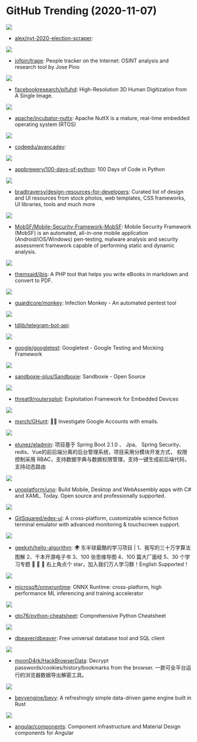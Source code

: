 # GitHub Trending (2020-11-07)

![](https://img.shields.io/badge/HTML-New%201-green?style=flat-square&logo=appveyor)
- [alex/nyt-2020-election-scraper](https://github.com/alex/nyt-2020-election-scraper): 

![](https://img.shields.io/badge/Python-New%20215-green?style=flat-square&logo=appveyor)
- [jofpin/trape](https://github.com/jofpin/trape): People tracker on the Internet: OSINT analysis and research tool by Jose Pino

![](https://img.shields.io/badge/Python-New%20207-green?style=flat-square&logo=appveyor)
- [facebookresearch/pifuhd](https://github.com/facebookresearch/pifuhd): High-Resolution 3D Human Digitization from A Single Image.

![](https://img.shields.io/badge/C-New%2054-green?style=flat-square&logo=appveyor)
- [apache/incubator-nuttx](https://github.com/apache/incubator-nuttx): Apache NuttX is a mature, real-time embedded operating system (RTOS)

![](https://img.shields.io/badge/HTML-New%2038-green?style=flat-square&logo=appveyor)
- [codeedu/avancadev](https://github.com/codeedu/avancadev): 

![](https://img.shields.io/badge/none-New%20203-green?style=flat-square&logo=appveyor)
- [appbrewery/100-days-of-python](https://github.com/appbrewery/100-days-of-python): 100 Days of Code in Python

![](https://img.shields.io/badge/none-New%20249-green?style=flat-square&logo=appveyor)
- [bradtraversy/design-resources-for-developers](https://github.com/bradtraversy/design-resources-for-developers): Curated list of design and UI resources from stock photos, web templates, CSS frameworks, UI libraries, tools and much more

![](https://img.shields.io/badge/Python-New%20163-green?style=flat-square&logo=appveyor)
- [MobSF/Mobile-Security-Framework-MobSF](https://github.com/MobSF/Mobile-Security-Framework-MobSF): Mobile Security Framework (MobSF) is an automated, all-in-one mobile application (Android/iOS/Windows) pen-testing, malware analysis and security assessment framework capable of performing static and dynamic analysis.

![](https://img.shields.io/badge/PHP-New%20419-green?style=flat-square&logo=appveyor)
- [themsaid/ibis](https://github.com/themsaid/ibis): A PHP tool that helps you write eBooks in markdown and convert to PDF.

![](https://img.shields.io/badge/Python-New%20193-green?style=flat-square&logo=appveyor)
- [guardicore/monkey](https://github.com/guardicore/monkey): Infection Monkey - An automated pentest tool

![](https://img.shields.io/badge/C%2B%2B-New%2075-green?style=flat-square&logo=appveyor)
- [tdlib/telegram-bot-api](https://github.com/tdlib/telegram-bot-api): 

![](https://img.shields.io/badge/C%2B%2B-New%2048-green?style=flat-square&logo=appveyor)
- [google/googletest](https://github.com/google/googletest): Googletest - Google Testing and Mocking Framework

![](https://img.shields.io/badge/C-New%2075-green?style=flat-square&logo=appveyor)
- [sandboxie-plus/Sandboxie](https://github.com/sandboxie-plus/Sandboxie): Sandboxie - Open Source

![](https://img.shields.io/badge/Python-New%2084-green?style=flat-square&logo=appveyor)
- [threat9/routersploit](https://github.com/threat9/routersploit): Exploitation Framework for Embedded Devices

![](https://img.shields.io/badge/Python-New%20238-green?style=flat-square&logo=appveyor)
- [mxrch/GHunt](https://github.com/mxrch/GHunt): 🕵️‍♂️ Investigate Google Accounts with emails.

![](https://img.shields.io/badge/Java-New%2056-green?style=flat-square&logo=appveyor)
- [elunez/eladmin](https://github.com/elunez/eladmin): 项目基于 Spring Boot 2.1.0 、 Jpa、 Spring Security、redis、Vue的前后端分离的后台管理系统，项目采用分模块开发方式， 权限控制采用 RBAC，支持数据字典与数据权限管理，支持一键生成前后端代码，支持动态路由

![](https://img.shields.io/badge/C%23-New%2096-green?style=flat-square&logo=appveyor)
- [unoplatform/uno](https://github.com/unoplatform/uno): Build Mobile, Desktop and WebAssembly apps with C# and XAML. Today. Open source and professionally supported.

![](https://img.shields.io/badge/JavaScript-New%20503-green?style=flat-square&logo=appveyor)
- [GitSquared/edex-ui](https://github.com/GitSquared/edex-ui): A cross-platform, customizable science fiction terminal emulator with advanced monitoring & touchscreen support.

![](https://img.shields.io/badge/Java-New%20228-green?style=flat-square&logo=appveyor)
- [geekxh/hello-algorithm](https://github.com/geekxh/hello-algorithm): 🌍 东半球最酷的学习项目 | 1、我写的三十万字算法图解 2、千本开源电子书 3、100 张思维导图 4、100 篇大厂面经 5、30 个学习专题 🚀 🚀 🚀 右上角点个 star，加入我们万人学习群！English Supported！

![](https://img.shields.io/badge/C%2B%2B-New%2039-green?style=flat-square&logo=appveyor)
- [microsoft/onnxruntime](https://github.com/microsoft/onnxruntime): ONNX Runtime: cross-platform, high performance ML inferencing and training accelerator

![](https://img.shields.io/badge/Python-New%20213-green?style=flat-square&logo=appveyor)
- [gto76/python-cheatsheet](https://github.com/gto76/python-cheatsheet): Comprehensive Python Cheatsheet

![](https://img.shields.io/badge/Java-New%20181-green?style=flat-square&logo=appveyor)
- [dbeaver/dbeaver](https://github.com/dbeaver/dbeaver): Free universal database tool and SQL client

![](https://img.shields.io/badge/Go-New%20105-green?style=flat-square&logo=appveyor)
- [moonD4rk/HackBrowserData](https://github.com/moonD4rk/HackBrowserData): Decrypt passwords/cookies/history/bookmarks from the browser. 一款可全平台运行的浏览器数据导出解密工具。

![](https://img.shields.io/badge/Rust-New%20127-green?style=flat-square&logo=appveyor)
- [bevyengine/bevy](https://github.com/bevyengine/bevy): A refreshingly simple data-driven game engine built in Rust

![](https://img.shields.io/badge/TypeScript-New%2086-green?style=flat-square&logo=appveyor)
- [angular/components](https://github.com/angular/components): Component infrastructure and Material Design components for Angular

